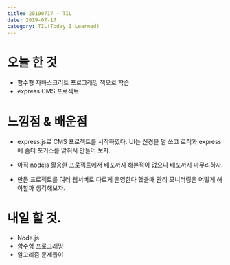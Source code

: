```yaml
---
title: 20190717 - TIL
date: 2019-07-17
category: TIL(Today I Learned)
---
```


# 오늘 한 것

- 함수형 자바스크리트 프로그래밍 책으로 학습.
- express CMS 프로젝트
  
# 느낌점 & 배운점

- express.js로 CMS 프로젝트를 시작하였다. UI는 신경을 덜 쓰고
 로직과 express에 좀더 포커스를 맞춰서 만들어 보자.

- 아직 nodejs 활용한 프로젝트에서 배포까지 해본적이 없으니 배포까지 마무리하자.
- 만든 프로젝트를 여러 웹서버로 다르게 운영한다 했을때 관리 모니터링은 어떻게 해야할까 생각해보자.
  
# 내일 할 것.

- Node.js 
- 함수형 프로그래밍
- 알고리즘 문제풀이

